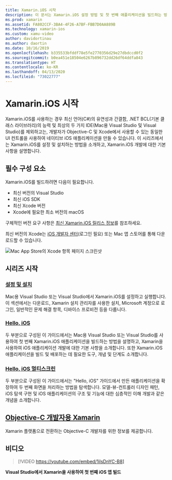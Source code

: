 ```yaml
---
title: Xamarin.iOS 시작
description: 이 문서는 Xamarin.iOS 설정 방법 및 첫 번째 애플리케이션을 빌드하는 방법을 설명하고, Xamarin에 대한 정보를 Objective-C 개발자에게 제공하는 설명서로 연결합니다.
ms.prod: xamarin
ms.assetid: FA802CCF-3BA4-4F26-A7BF-FBB7D0AA889B
ms.technology: xamarin-ios
ms.custom: xamu-video
author: davidortinau
ms.author: daortin
ms.date: 10/16/2019
ms.openlocfilehash: b335533bfddf78e5fe2770356d29e27dbdccd0f2
ms.sourcegitcommit: b0ea451e18504e6267b896732dd26df64ddfa843
ms.translationtype: HT
ms.contentlocale: ko-KR
ms.lasthandoff: 04/13/2020
ms.locfileid: "73022777"
---
```

# <a name="get-started-with-xamarinios"></a>Xamarin.iOS 시작

Xamarin.iOS를 사용하는 경우 최신 언어(C#)의 유연성과 간결함, .NET BCL(기본 클래스 라이브러리)의 능력 및 최상의 두 가지 IDE(Mac용 Visual Studio 및 Visual Studio)를 제외하고는, 개발자가 Objective-C 및 Xcode에서 사용할 수 있는 동일한 UI 컨트롤을 사용하여 네이티브 iOS 애플리케이션을 만들 수 있습니다. 이 시리즈에서는 Xamarin.iOS를 설정 및 설치하는 방법을 소개하고, Xamarin.iOS 개발에 대한 기본 사항을 설명합니다.

## <a name="required-components"></a>필수 구성 요소

Xamarin.iOS를 빌드하려면 다음이 필요합니다.

- 최신 버전의 Visual Studio
- 최신 iOS SDK
- 최신 Xcode 버전
- Xcode에 필요한 최소 버전의 macOS

구체적인 버전 요구 사항은 [최신 Xamarin.iOS 릴리스 정보](/xamarin/ios/release-notes/)를 참조하세요.

최신 버전의 Xcode는 [iOS 개발자 센터](https://developer.apple.com/devcenter/ios/index.action#downloads)(로그인 필요) 또는 Mac 앱 스토어를 통해 다운로드할 수 있습니다.

![Mac App Store의 Xcode 항목 페이지 스크린샷](installation/images/xcode.png "Mac App Store의 Xcode")

## <a name="getting-started-series"></a>시리즈 시작

### <a name="setup-and-installation"></a>[설정 및 설치](~/ios/get-started/installation/index.md)

Mac용 Visual Studio 또는 Visual Studio에서 Xamarin.iOS를 설정하고 실행합니다. 이 섹션에서는 다운로드, Xamarin 설치 관리자를 사용한 설치, Microsoft 계정으로 로그인, 일반적인 문제 해결 항목, 디바이스 프로비전 등을 다룹니다.

### <a name="hello-ios"></a>[Hello, iOS](~/ios/get-started/hello-ios/index.md)

두 부분으로 구성된 이 가이드에서는 Mac용 Visual Studio 또는 Visual Studio를 사용하여 첫 번째 Xamarin.iOS 애플리케이션을 빌드하는 방법을 설명하고, Xamarin을 사용하여 iOS 애플리케이션 개발에 대한 기본 사항을 소개합니다. 또한 Xamarin.iOS 애플리케이션을 빌드 및 배포하는 데 필요한 도구, 개념 및 단계도 소개합니다.

### <a name="hello-ios-multiscreen"></a>[Hello, iOS 멀티스크린](~/ios/get-started/hello-ios-multiscreen/index.md)

두 부분으로 구성된 이 가이드에서는 "Hello, iOS" 가이드에서 만든 애플리케이션을 확장하여 두 번째 화면을 처리하는 방법을 탐색합니다. 모델-뷰-컨트롤러 디자인 패턴, iOS 탐색 구현 및 iOS 애플리케이션의 구조 및 기능에 대한 심층적인 이해 개발과 같은 개념을 소개합니다.

## <a name="xamarin-for-objective-c-developers"></a>[Objective-C 개발자용 Xamarin](objective-c-developers/index.md)

Xamarin 플랫폼으로 전환하는 Objective-C 개발자를 위한 정보를 제공합니다.

## <a name="video"></a>비디오

> [!VIDEO https://youtube.com/embed/1ilsDnYC-B8]

**Visual Studio에서 Xamarin을 사용하여 첫 번째 iOS 앱 빌드**
